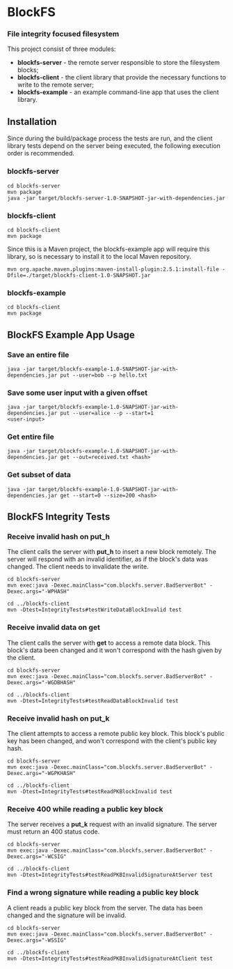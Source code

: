 # BlockFS

### File integrity focused filesystem

This project consist of three modules:

 - **blockfs-server** - the remote server responsible to store the filesystem blocks;
 - **blockfs-client** - the client library that provide the necessary functions to write to the remote server;
 - **blockfs-example** - an example command-line app that uses the client library.
 
## Installation
Since during the build/package process the tests are run, and the client library tests depend on the server being executed, the following execution order is recommended.

### blockfs-server
```
cd blockfs-server
mvn package
java -jar target/blockfs-server-1.0-SNAPSHOT-jar-with-dependencies.jar
```

### blockfs-client
```
cd blockfs-client
mvn package
```
Since this is a Maven project, the blockfs-example app will require this library, so is necessary to install it to the local Maven repository.
```
mvn org.apache.maven.plugins:maven-install-plugin:2.5.1:install-file -Dfile=./target/blockfs-client-1.0-SNAPSHOT.jar
```

### blockfs-example
```
cd blockfs-client
mvn package
```

## BlockFS Example App Usage

### Save an entire file
```
java -jar target/blockfs-example-1.0-SNAPSHOT-jar-with-dependencies.jar put --user=bob --p hello.txt
```

### Save some user input with a given offset
```
java -jar target/blockfs-example-1.0-SNAPSHOT-jar-with-dependencies.jar put --user=alice --p --start=1
<user-input>
```

### Get entire file
```
java -jar target/blockfs-example-1.0-SNAPSHOT-jar-with-dependencies.jar get --out=received.txt <hash>
```

### Get subset of data
```
java -jar target/blockfs-example-1.0-SNAPSHOT-jar-with-dependencies.jar get --start=0 --size=200 <hash>
```

## BlockFS Integrity Tests

### Receive invalid hash on put_h
The client calls the server with **put_h** to insert a new block remotely. The server will respond with an invalid identifier, as if the block's data was changed. The client needs to invalidate the write.

```
cd blockfs-server 
mvn exec:java -Dexec.mainClass="com.blockfs.server.BadServerBot" -Dexec.args="-WPHASH"

cd ../blockfs-client
mvn -Dtest=IntegrityTests#testWriteDataBlockInvalid test
```


### Receive invalid data on get
The client calls the server with **get** to access a remote data block. This block's data been changed and it won't correspond with the hash given by the client.

```
cd blockfs-server 
mvn exec:java -Dexec.mainClass="com.blockfs.server.BadServerBot" -Dexec.args="-WGDBHASH"

cd ../blockfs-client
mvn -Dtest=IntegrityTests#testReadDataBlockInvalid test
```


### Receive invalid hash on put_k
The client attempts to access a remote public key block. This block's public key has been changed, and won't correspond with the 
client's public key hash.

```
cd blockfs-server 
mvn exec:java -Dexec.mainClass="com.blockfs.server.BadServerBot" -Dexec.args="-WGPKHASH"

cd ../blockfs-client
mvn -Dtest=IntegrityTests#testReadPKBlockInvalid test
```


### Receive 400 while reading a public key block
The server receives a **put_k** request with an invalid signature. The server must return an 400 status code.

```
cd blockfs-server 
mvn exec:java -Dexec.mainClass="com.blockfs.server.BadServerBot" -Dexec.args="-WCSIG"

cd ../blockfs-client
mvn -Dtest=IntegrityTests#testReadPKBInvalidSignatureAtServer test
```


### Find a wrong signature while reading a public key block
A client reads a public key block from the server. The data has been changed and the signature will be invalid.

```
cd blockfs-server 
mvn exec:java -Dexec.mainClass="com.blockfs.server.BadServerBot" -Dexec.args="-WSSIG"

cd ../blockfs-client
mvn -Dtest=IntegrityTests#testReadPKBInvalidSignatureAtClient test
```
